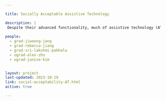```yaml
---

title: Socially Acceptable Assistive Technology 

description: |
 Despite their advanced functionality, much of assistive technology (AT) is rejected or abandoned by individuals with disabilities. We explore how AT can influence the social standing and elicit stigma, and propose designing for systems to fit users' social contexts. Our current focus is on developing ADHD-centered executive functioning support tools (ACES).
 
people:
  - grad-jiwoong-jang
  - grad-rebecca-jiang
  - grad-sri-lakshmi-pakhala
  - ugrad-alex-zhu
  - ugrad-janise-kim

  
layout: project
last-updated: 2023-10-19
link: social-acceptability-AT.html
active: true

---
```

